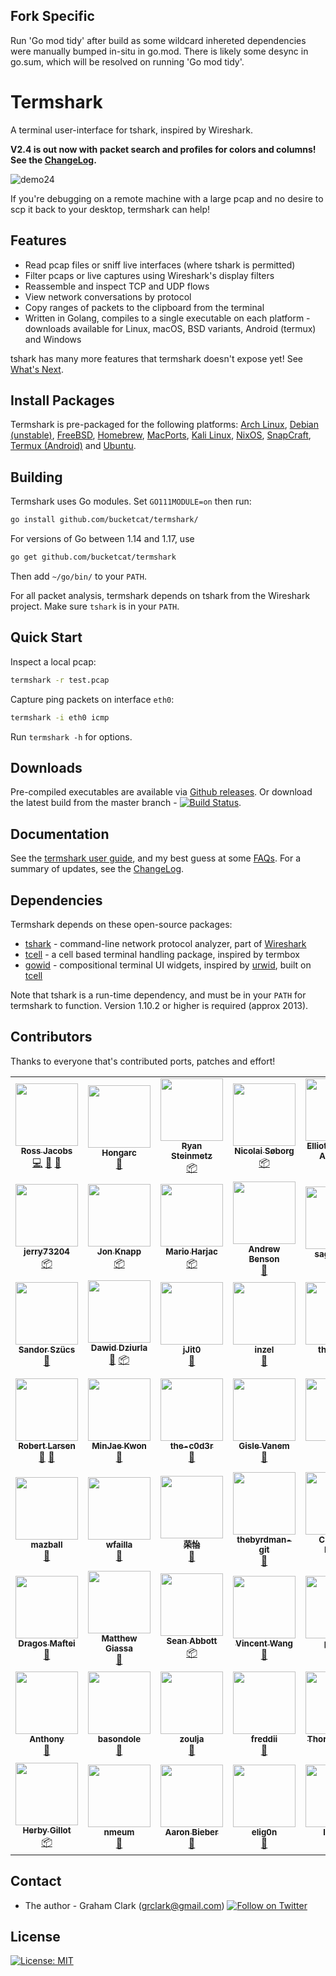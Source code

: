 ## Fork Specific
Run 'Go mod tidy' after build as some wildcard inhereted dependencies were manually bumped  in-situ in go.mod.
There is likely some desync in go.sum, which will be resolved on running 'Go mod tidy'.


[twitter-follow-url]: https://twitter.com/intent/follow?screen_name=termshark
[twitter-follow-img]: https://img.shields.io/twitter/follow/termshark.svg?style=social&label=Follow

# Termshark
A terminal user-interface for tshark, inspired by Wireshark.

**V2.4 is out now with packet search and profiles for colors and columns! See the [ChangeLog](CHANGELOG.md#changelog).**

![demo24](/../gh-pages/images/demo4.gif?raw=true)

If you're debugging on a remote machine with a large pcap and no desire to scp it back to your desktop, termshark can help!

## Features

- Read pcap files or sniff live interfaces (where tshark is permitted)
- Filter pcaps or live captures using Wireshark's display filters
- Reassemble and inspect TCP and UDP flows
- View network conversations by protocol
- Copy ranges of packets to the clipboard from the terminal
- Written in Golang, compiles to a single executable on each platform - downloads available for Linux, macOS, BSD variants, Android (termux) and Windows

tshark has many more features that termshark doesn't expose yet! See [What's Next](docs/FAQ.md#whats-next).

## Install Packages

Termshark is pre-packaged for the following platforms: [Arch Linux](docs/Packages.md#arch-linux), [Debian (unstable)](docs/Packages.md#debian), [FreeBSD](docs/Packages.md#freebsd), [Homebrew](docs/Packages.md#homebrew), [MacPorts](docs/Packages.md#macports), [Kali Linux](docs/Packages.md#kali-linux), [NixOS](docs/Packages.md#nixos), [SnapCraft](docs/Packages.md#snapcraft), [Termux (Android)](docs/Packages.md#termux-android) and [Ubuntu](docs/Packages.md#ubuntu).

## Building

Termshark uses Go modules. Set `GO111MODULE=on` then run:

```bash
go install github.com/bucketcat/termshark/
```

For versions of Go between 1.14 and 1.17, use

```bash
go get github.com/bucketcat/termshark
```

Then add ```~/go/bin/``` to your ```PATH```.

For all packet analysis, termshark depends on tshark from the Wireshark project. Make sure ```tshark``` is in your ```PATH```.

## Quick Start

Inspect a local pcap:

```bash
termshark -r test.pcap
```

Capture ping packets on interface ```eth0```:

```bash
termshark -i eth0 icmp
```

Run ```termshark -h``` for options.

## Downloads

Pre-compiled executables are available via [Github releases](https://github.com/gcla/termshark/releases). Or download the latest build from the master branch - [![Build Status](https://travis-ci.com/gcla/termshark.svg?branch=master)](https://travis-ci.com/gcla/termshark).

## Documentation

See the [termshark user guide](docs/UserGuide.md), and my best guess at some [FAQs](docs/FAQ.md). For a summary of updates, see the [ChangeLog](CHANGELOG.md#changelog).

## Dependencies

Termshark depends on these open-source packages:

- [tshark](https://www.wireshark.org/docs/man-pages/tshark.html) - command-line network protocol analyzer, part of [Wireshark](https://wireshark.org)
- [tcell](https://github.com/gdamore/tcell) - a cell based terminal handling package, inspired by termbox
- [gowid](https://github.com/gcla/gowid) - compositional terminal UI widgets, inspired by [urwid](http://urwid.org), built on [tcell](https://github.com/gdamore/tcell)

Note that tshark is a run-time dependency, and must be in your ```PATH``` for termshark to function.  Version 1.10.2 or higher is required (approx 2013).

## Contributors

Thanks to everyone that's contributed ports, patches and effort!

<!-- ALL-CONTRIBUTORS-LIST:START - Do not remove or modify this section -->
<!-- prettier-ignore-start -->
<!-- markdownlint-disable -->
<table>
  <tr>
    <td align="center"><a href="https://swit.sh"><img src="https://avatars0.githubusercontent.com/u/10995145?v=4?s=100" width="100px;" alt=""/><br /><sub><b>Ross Jacobs</b></sub></a><br /><a href="https://github.com/gcla/termshark/commits?author=pocc" title="Code">💻</a> <a href="https://github.com/gcla/termshark/issues?q=author%3Apocc" title="Bug reports">🐛</a> <a href="#userTesting-pocc" title="User Testing">📓</a></td>
    <td align="center"><a href="https://github.com/Hongarc"><img src="https://avatars1.githubusercontent.com/u/19208123?v=4?s=100" width="100px;" alt=""/><br /><sub><b>Hongarc</b></sub></a><br /><a href="https://github.com/gcla/termshark/commits?author=Hongarc" title="Documentation">📖</a></td>
    <td align="center"><a href="https://github.com/zi0r"><img src="https://avatars0.githubusercontent.com/u/1676702?v=4?s=100" width="100px;" alt=""/><br /><sub><b>Ryan Steinmetz</b></sub></a><br /><a href="#platform-zi0r" title="Packaging/porting to new platform">📦</a></td>
    <td align="center"><a href="https://søb.org/"><img src="https://avatars2.githubusercontent.com/u/8722223?v=4?s=100" width="100px;" alt=""/><br /><sub><b>Nicolai Søborg</b></sub></a><br /><a href="#platform-NicolaiSoeborg" title="Packaging/porting to new platform">📦</a></td>
    <td align="center"><a href="https://qulogic.gitlab.io/"><img src="https://avatars2.githubusercontent.com/u/302469?v=4?s=100" width="100px;" alt=""/><br /><sub><b>Elliott Sales de Andrade</b></sub></a><br /><a href="https://github.com/gcla/termshark/commits?author=QuLogic" title="Code">💻</a></td>
    <td align="center"><a href="http://rski.github.io"><img src="https://avatars2.githubusercontent.com/u/2960312?v=4?s=100" width="100px;" alt=""/><br /><sub><b>Romanos</b></sub></a><br /><a href="https://github.com/gcla/termshark/commits?author=rski" title="Code">💻</a></td>
    <td align="center"><a href="https://github.com/denyspozniak"><img src="https://avatars0.githubusercontent.com/u/22612345?v=4?s=100" width="100px;" alt=""/><br /><sub><b>Denys</b></sub></a><br /><a href="https://github.com/gcla/termshark/issues?q=author%3Adenyspozniak" title="Bug reports">🐛</a></td>
  </tr>
  <tr>
    <td align="center"><a href="https://github.com/jerry73204"><img src="https://avatars1.githubusercontent.com/u/7629150?v=4?s=100" width="100px;" alt=""/><br /><sub><b>jerry73204</b></sub></a><br /><a href="#platform-jerry73204" title="Packaging/porting to new platform">📦</a></td>
    <td align="center"><a href="http://thann.github.com"><img src="https://avatars1.githubusercontent.com/u/578515?v=4?s=100" width="100px;" alt=""/><br /><sub><b>Jon Knapp</b></sub></a><br /><a href="#platform-Thann" title="Packaging/porting to new platform">📦</a></td>
    <td align="center"><a href="https://github.com/mharjac"><img src="https://avatars2.githubusercontent.com/u/2997453?v=4?s=100" width="100px;" alt=""/><br /><sub><b>Mario Harjac</b></sub></a><br /><a href="#platform-mharjac" title="Packaging/porting to new platform">📦</a></td>
    <td align="center"><a href="https://github.com/abenson"><img src="https://avatars1.githubusercontent.com/u/227317?v=4?s=100" width="100px;" alt=""/><br /><sub><b>Andrew Benson</b></sub></a><br /><a href="https://github.com/gcla/termshark/issues?q=author%3Aabenson" title="Bug reports">🐛</a></td>
    <td align="center"><a href="https://github.com/sagis-tikal"><img src="https://avatars2.githubusercontent.com/u/46102019?v=4?s=100" width="100px;" alt=""/><br /><sub><b>sagis-tikal</b></sub></a><br /><a href="https://github.com/gcla/termshark/issues?q=author%3Asagis-tikal" title="Bug reports">🐛</a></td>
    <td align="center"><a href="https://github.com/punkymaniac"><img src="https://avatars2.githubusercontent.com/u/9916797?v=4?s=100" width="100px;" alt=""/><br /><sub><b>punkymaniac</b></sub></a><br /><a href="https://github.com/gcla/termshark/issues?q=author%3Apunkymaniac" title="Bug reports">🐛</a></td>
    <td align="center"><a href="https://github.com/msenturk"><img src="https://avatars3.githubusercontent.com/u/9482568?v=4?s=100" width="100px;" alt=""/><br /><sub><b>msenturk</b></sub></a><br /><a href="https://github.com/gcla/termshark/issues?q=author%3Amsenturk" title="Bug reports">🐛</a></td>
  </tr>
  <tr>
    <td align="center"><a href="https://github.com/szuecs"><img src="https://avatars3.githubusercontent.com/u/50872?v=4?s=100" width="100px;" alt=""/><br /><sub><b>Sandor Szücs</b></sub></a><br /><a href="https://github.com/gcla/termshark/issues?q=author%3Aszuecs" title="Bug reports">🐛</a></td>
    <td align="center"><a href="https://github.com/dawidd6"><img src="https://avatars1.githubusercontent.com/u/9713907?v=4?s=100" width="100px;" alt=""/><br /><sub><b>Dawid Dziurla</b></sub></a><br /><a href="https://github.com/gcla/termshark/issues?q=author%3Adawidd6" title="Bug reports">🐛</a> <a href="#platform-dawidd6" title="Packaging/porting to new platform">📦</a></td>
    <td align="center"><a href="https://github.com/jJit0"><img src="https://avatars1.githubusercontent.com/u/23521148?v=4?s=100" width="100px;" alt=""/><br /><sub><b>jJit0</b></sub></a><br /><a href="https://github.com/gcla/termshark/issues?q=author%3AjJit0" title="Bug reports">🐛</a></td>
    <td align="center"><a href="http://colinrogers001.com"><img src="https://avatars3.githubusercontent.com/u/20195547?v=4?s=100" width="100px;" alt=""/><br /><sub><b>inzel</b></sub></a><br /><a href="https://github.com/gcla/termshark/issues?q=author%3Ainzel" title="Bug reports">🐛</a></td>
    <td align="center"><a href="https://github.com/thejerrod"><img src="https://avatars1.githubusercontent.com/u/25254103?v=4?s=100" width="100px;" alt=""/><br /><sub><b>thejerrod</b></sub></a><br /><a href="#ideas-thejerrod" title="Ideas, Planning, & Feedback">🤔</a></td>
    <td align="center"><a href="https://github.com/gdluca"><img src="https://avatars3.githubusercontent.com/u/12004506?v=4?s=100" width="100px;" alt=""/><br /><sub><b>gdluca</b></sub></a><br /><a href="https://github.com/gcla/termshark/issues?q=author%3Agdluca" title="Bug reports">🐛</a></td>
    <td align="center"><a href="https://github.com/winpat"><img src="https://avatars2.githubusercontent.com/u/6016963?v=4?s=100" width="100px;" alt=""/><br /><sub><b>Patrick Winter</b></sub></a><br /><a href="#platform-winpat" title="Packaging/porting to new platform">📦</a></td>
  </tr>
  <tr>
    <td align="center"><a href="https://github.com/RobertLarsen"><img src="https://avatars0.githubusercontent.com/u/795303?v=4?s=100" width="100px;" alt=""/><br /><sub><b>Robert Larsen</b></sub></a><br /><a href="#ideas-RobertLarsen" title="Ideas, Planning, & Feedback">🤔</a> <a href="#userTesting-RobertLarsen" title="User Testing">📓</a></td>
    <td align="center"><a href="https://mingrammer.com"><img src="https://avatars0.githubusercontent.com/u/6178510?v=4?s=100" width="100px;" alt=""/><br /><sub><b>MinJae Kwon</b></sub></a><br /><a href="https://github.com/gcla/termshark/issues?q=author%3Amingrammer" title="Bug reports">🐛</a></td>
    <td align="center"><a href="https://github.com/the-c0d3r"><img src="https://avatars2.githubusercontent.com/u/4526565?v=4?s=100" width="100px;" alt=""/><br /><sub><b>the-c0d3r</b></sub></a><br /><a href="#ideas-the-c0d3r" title="Ideas, Planning, & Feedback">🤔</a></td>
    <td align="center"><a href="https://github.com/gvanem"><img src="https://avatars0.githubusercontent.com/u/945271?v=4?s=100" width="100px;" alt=""/><br /><sub><b>Gisle Vanem</b></sub></a><br /><a href="https://github.com/gcla/termshark/issues?q=author%3Agvanem" title="Bug reports">🐛</a></td>
    <td align="center"><a href="https://github.com/hook-s3c"><img src="https://avatars1.githubusercontent.com/u/31825993?v=4?s=100" width="100px;" alt=""/><br /><sub><b>hook</b></sub></a><br /><a href="https://github.com/gcla/termshark/issues?q=author%3Ahook-s3c" title="Bug reports">🐛</a></td>
    <td align="center"><a href="https://twitter.com/_lennart"><img src="https://avatars0.githubusercontent.com/u/35022?v=4?s=100" width="100px;" alt=""/><br /><sub><b>Lennart Koopmann</b></sub></a><br /><a href="#ideas-lennartkoopmann" title="Ideas, Planning, & Feedback">🤔</a></td>
    <td align="center"><a href="https://keybase.io/cfernandez"><img src="https://avatars1.githubusercontent.com/u/5316229?v=4?s=100" width="100px;" alt=""/><br /><sub><b>Fernandez, ReK2</b></sub></a><br /><a href="https://github.com/gcla/termshark/issues?q=author%3AReK2Fernandez" title="Bug reports">🐛</a></td>
  </tr>
  <tr>
    <td align="center"><a href="https://github.com/mazball"><img src="https://avatars2.githubusercontent.com/u/22456251?v=4?s=100" width="100px;" alt=""/><br /><sub><b>mazball</b></sub></a><br /><a href="#ideas-mazball" title="Ideas, Planning, & Feedback">🤔</a></td>
    <td align="center"><a href="https://github.com/wfailla"><img src="https://avatars1.githubusercontent.com/u/5494665?v=4?s=100" width="100px;" alt=""/><br /><sub><b>wfailla</b></sub></a><br /><a href="#ideas-wfailla" title="Ideas, Planning, & Feedback">🤔</a></td>
    <td align="center"><a href="https://github.com/rongyi"><img src="https://avatars3.githubusercontent.com/u/1034762?v=4?s=100" width="100px;" alt=""/><br /><sub><b>荣怡</b></sub></a><br /><a href="#ideas-rongyi" title="Ideas, Planning, & Feedback">🤔</a></td>
    <td align="center"><a href="https://github.com/thebyrdman-git"><img src="https://avatars1.githubusercontent.com/u/55452713?v=4?s=100" width="100px;" alt=""/><br /><sub><b>thebyrdman-git</b></sub></a><br /><a href="https://github.com/gcla/termshark/issues?q=author%3Athebyrdman-git" title="Bug reports">🐛</a></td>
    <td align="center"><a href="http://www.mi.fu-berlin.de/en/inf/groups/ilab/members/mosig.html"><img src="https://avatars2.githubusercontent.com/u/32590522?v=4?s=100" width="100px;" alt=""/><br /><sub><b>Clemens Mosig</b></sub></a><br /><a href="https://github.com/gcla/termshark/issues?q=author%3Acmosig" title="Bug reports">🐛</a></td>
    <td align="center"><a href="http://www.cipherdyne.org/"><img src="https://avatars3.githubusercontent.com/u/380228?v=4?s=100" width="100px;" alt=""/><br /><sub><b>Michael Rash</b></sub></a><br /><a href="#userTesting-mrash" title="User Testing">📓</a></td>
    <td align="center"><a href="https://github.com/joelparker"><img src="https://avatars3.githubusercontent.com/u/136451?v=4?s=100" width="100px;" alt=""/><br /><sub><b>joelparker</b></sub></a><br /><a href="#userTesting-joelparker" title="User Testing">📓</a></td>
  </tr>
  <tr>
    <td align="center"><a href="https://github.com/dragosmaftei"><img src="https://avatars1.githubusercontent.com/u/15351028?v=4?s=100" width="100px;" alt=""/><br /><sub><b>Dragos Maftei</b></sub></a><br /><a href="#ideas-dragosmaftei" title="Ideas, Planning, & Feedback">🤔</a></td>
    <td align="center"><a href="http://www.giassa.net"><img src="https://avatars1.githubusercontent.com/u/8325672?v=4?s=100" width="100px;" alt=""/><br /><sub><b>Matthew Giassa</b></sub></a><br /><a href="#ideas-IAXES" title="Ideas, Planning, & Feedback">🤔</a></td>
    <td align="center"><a href="https://github.com/sean-abbott"><img src="https://avatars0.githubusercontent.com/u/1402071?v=4?s=100" width="100px;" alt=""/><br /><sub><b>Sean Abbott</b></sub></a><br /><a href="#platform-sean-abbott" title="Packaging/porting to new platform">📦</a></td>
    <td align="center"><a href="http://www.linsong.org"><img src="https://avatars1.githubusercontent.com/u/36017?v=4?s=100" width="100px;" alt=""/><br /><sub><b>Vincent Wang</b></sub></a><br /><a href="#ideas-linsong" title="Ideas, Planning, & Feedback">🤔</a></td>
    <td align="center"><a href="https://github.com/Piping"><img src="https://avatars3.githubusercontent.com/u/12042284?v=4?s=100" width="100px;" alt=""/><br /><sub><b>piping</b></sub></a><br /><a href="#ideas-Piping" title="Ideas, Planning, & Feedback">🤔</a></td>
    <td align="center"><a href="https://github.com/kevinhwang91"><img src="https://avatars0.githubusercontent.com/u/17562139?v=4?s=100" width="100px;" alt=""/><br /><sub><b>kevinhwang91</b></sub></a><br /><a href="#ideas-kevinhwang91" title="Ideas, Planning, & Feedback">🤔</a> <a href="https://github.com/gcla/termshark/issues?q=author%3Akevinhwang91" title="Bug reports">🐛</a></td>
    <td align="center"><a href="https://jbo.io"><img src="https://avatars0.githubusercontent.com/u/936126?v=4?s=100" width="100px;" alt=""/><br /><sub><b>Justin Overfelt</b></sub></a><br /><a href="#ideas-jboverfelt" title="Ideas, Planning, & Feedback">🤔</a></td>
  </tr>
  <tr>
    <td align="center"><a href="https://github.com/loudsong"><img src="https://avatars3.githubusercontent.com/u/1447613?v=4?s=100" width="100px;" alt=""/><br /><sub><b>Anthony</b></sub></a><br /><a href="#ideas-loudsong" title="Ideas, Planning, & Feedback">🤔</a></td>
    <td align="center"><a href="https://github.com/basondole"><img src="https://avatars2.githubusercontent.com/u/50369643?v=4?s=100" width="100px;" alt=""/><br /><sub><b>basondole</b></sub></a><br /><a href="https://github.com/gcla/termshark/issues?q=author%3Abasondole" title="Bug reports">🐛</a></td>
    <td align="center"><a href="https://github.com/zoulja"><img src="https://avatars1.githubusercontent.com/u/10187203?v=4?s=100" width="100px;" alt=""/><br /><sub><b>zoulja</b></sub></a><br /><a href="https://github.com/gcla/termshark/issues?q=author%3Azoulja" title="Bug reports">🐛</a></td>
    <td align="center"><a href="https://github.com/freddii"><img src="https://avatars.githubusercontent.com/u/7213207?v=4?s=100" width="100px;" alt=""/><br /><sub><b>freddii</b></sub></a><br /><a href="https://github.com/gcla/termshark/issues?q=author%3Afreddii" title="Bug reports">🐛</a></td>
    <td align="center"><a href="https://github.com/thordy"><img src="https://avatars.githubusercontent.com/u/1622278?v=4?s=100" width="100px;" alt=""/><br /><sub><b>Thord Setsaas</b></sub></a><br /><a href="https://github.com/gcla/termshark/commits?author=thordy" title="Documentation">📖</a></td>
    <td align="center"><a href="https://github.com/deliciouslytyped"><img src="https://avatars.githubusercontent.com/u/47436522?v=4?s=100" width="100px;" alt=""/><br /><sub><b>deliciouslytyped</b></sub></a><br /><a href="https://github.com/gcla/termshark/issues?q=author%3Adeliciouslytyped" title="Bug reports">🐛</a></td>
    <td align="center"><a href="https://github.com/factorion"><img src="https://avatars.githubusercontent.com/u/40322086?v=4?s=100" width="100px;" alt=""/><br /><sub><b>factorion</b></sub></a><br /><a href="#platform-factorion" title="Packaging/porting to new platform">📦</a></td>
  </tr>
  <tr>
    <td align="center"><a href="https://github.com/herbygillot"><img src="https://avatars.githubusercontent.com/u/618376?v=4?s=100" width="100px;" alt=""/><br /><sub><b>Herby Gillot</b></sub></a><br /><a href="#platform-herbygillot" title="Packaging/porting to new platform">📦</a></td>
    <td align="center"><a href="https://github.com/nmeum"><img src="https://avatars.githubusercontent.com/u/2326560?v=4?s=100" width="100px;" alt=""/><br /><sub><b>nmeum</b></sub></a><br /><a href="#ideas-nmeum" title="Ideas, Planning, & Feedback">🤔</a></td>
    <td align="center"><a href="https://deftly.net"><img src="https://avatars.githubusercontent.com/u/68368?v=4?s=100" width="100px;" alt=""/><br /><sub><b>Aaron Bieber</b></sub></a><br /><a href="#ideas-qbit" title="Ideas, Planning, & Feedback">🤔</a></td>
    <td align="center"><a href="https://github.com/elig0n"><img src="https://avatars.githubusercontent.com/u/31196036?v=4?s=100" width="100px;" alt=""/><br /><sub><b>elig0n</b></sub></a><br /><a href="#ideas-elig0n" title="Ideas, Planning, & Feedback">🤔</a></td>
    <td align="center"><a href="https://github.com/luzpaz"><img src="https://avatars.githubusercontent.com/u/4140247?v=4?s=100" width="100px;" alt=""/><br /><sub><b>luzpaz</b></sub></a><br /><a href="https://github.com/gcla/termshark/commits?author=luzpaz" title="Documentation">📖</a></td>
    <td align="center"><a href="https://github.com/uzxmx"><img src="https://avatars.githubusercontent.com/u/2149136?v=4?s=100" width="100px;" alt=""/><br /><sub><b>uzxmx</b></sub></a><br /><a href="https://github.com/gcla/termshark/commits?author=uzxmx" title="Code">💻</a></td>
  </tr>
</table>

<!-- markdownlint-restore -->
<!-- prettier-ignore-end -->

<!-- ALL-CONTRIBUTORS-LIST:END -->

## Contact

- The author - Graham Clark (grclark@gmail.com) [![Follow on Twitter][twitter-follow-img]][twitter-follow-url]

## License

[![License: MIT](https://img.shields.io/github/license/gcla/termshark.svg?color=yellow)](LICENSE)
